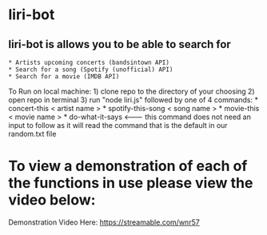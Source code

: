 # liri-bot

## liri-bot is allows you to be able to search for 
    * Artists upcoming concerts (bandsintown API)
    * Search for a song (Spotify (unofficial) API)
    * Search for a movie (IMDB API)
  

  To Run on local machine: 
    1) clone repo to the directory of your choosing
    2) open repo in terminal
    3) run "node liri.js" followed by one of 4 commands:
        * concert-this < artist name >
        * spotify-this-song < song name >
        * movie-this < movie name >
        * do-what-it-says <--- this command does not need an input to     follow as it will read the command that is the default in our random.txt file


# To view a demonstration of each of the functions in use please view the video below: 

Demonstration Video Here: https://streamable.com/wnr57



